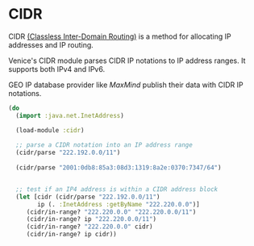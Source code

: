 # CIDR

CIDR [(Classless Inter-Domain Routing)](https://en.wikipedia.org/wiki/Classless_Inter-Domain_Routing) is a method for allocating IP addresses and IP routing. 

Venice's CIDR module parses CIDR IP notations to IP address ranges. It supports both IPv4 and IPv6.

GEO IP database provider like _MaxMind_ publish their data with CIDR IP notations.


```clojure
(do
  (import :java.net.InetAddress)

  (load-module :cidr)
  
  ;; parse a CIDR notation into an IP address range
  (cidr/parse "222.192.0.0/11") 
  
  (cidr/parse "2001:0db8:85a3:08d3:1319:8a2e:0370:7347/64")


  ;; test if an IP4 address is within a CIDR address block
  (let [cidr (cidr/parse "222.192.0.0/11")
        ip (. :InetAddress :getByName "222.220.0.0")]
     (cidr/in-range? "222.220.0.0" "222.220.0.0/11")
     (cidr/in-range? ip "222.220.0.0/11")
     (cidr/in-range? "222.220.0.0" cidr)
     (cidr/in-range? ip cidr))
```
